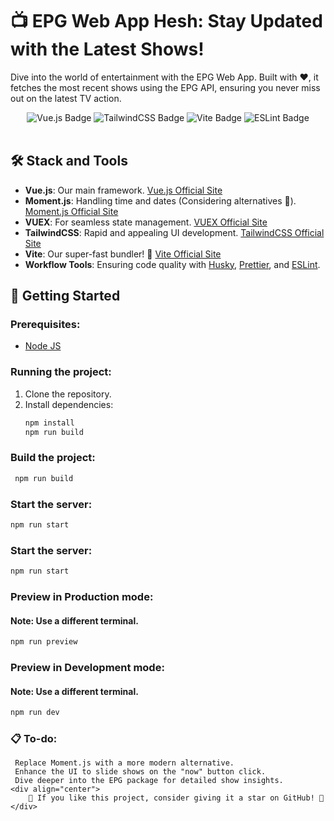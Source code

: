 # 📺 EPG Web App Hesh: Stay Updated with the Latest Shows!

Dive into the world of entertainment with the EPG Web App. Built with ❤️, it fetches the most recent shows using the EPG API, ensuring you never miss out on the latest TV action.

<div align="center">
    <img src="https://img.shields.io/badge/Vue.js-35495E?style=for-the-badge&logo=vue.js&logoColor=4FC08D" alt="Vue.js Badge">
    <img src="https://img.shields.io/badge/Tailwind_CSS-38B2AC?style=for-the-badge&logo=tailwind-css&logoColor=white" alt="TailwindCSS Badge">
    <img src="https://img.shields.io/badge/Vite-646CFF?style=for-the-badge&logo=vite&logoColor=white" alt="Vite Badge">
    <img src="https://img.shields.io/badge/ESLint-4B32C3?style=for-the-badge&logo=eslint&logoColor=white" alt="ESLint Badge">
</div>

<br/>

## 🛠️ Stack and Tools

- **Vue.js**: Our main framework. [Vue.js Official Site](https://vuejs.org/)
- **Moment.js**: Handling time and dates (Considering alternatives 🔄). [Moment.js Official Site](https://momentjs.com/)
- **VUEX**: For seamless state management. [VUEX Official Site](https://vuex.vuejs.org/)
- **TailwindCSS**: Rapid and appealing UI development. [TailwindCSS Official Site](https://tailwindcss.com/)
- **Vite**: Our super-fast bundler! 🚀 [Vite Official Site](https://vitejs.dev/)
- **Workflow Tools**: Ensuring code quality with [Husky](https://github.com/typicode/husky), [Prettier](https://prettier.io/), and [ESLint](https://eslint.org/).

## 🚀 Getting Started

### Prerequisites:
- [Node JS](https://docs.npmjs.com/getting-started/installing-node)

### Running the project:

1. Clone the repository.
2. Install dependencies: 
   ```bash
   npm install
   npm run build

### Build the project:
```bash
 npm run build
```

### Start the server:
```bash
npm run start
```

### Start the server:
```bash
npm run start
```

### Preview in Production mode:
#### Note: Use a different terminal.

```bash
npm run preview
```
### Preview in Development mode:
#### Note: Use a different terminal.

```bash
npm run dev
```

### 📋 To-do:
```
 Replace Moment.js with a more modern alternative.
 Enhance the UI to slide shows on the "now" button click.
 Dive deeper into the EPG package for detailed show insights.
<div align="center">
    🌟 If you like this project, consider giving it a star on GitHub! 🌟
</div>
```
